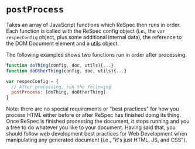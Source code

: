 # `postProcess`

Takes an array of JavaScript functions which ReSpec then runs in order. Each function is called with the ReSpec config object (i.e., the `var respecConfig` object, plus some additional internal data), the reference to the DOM Document element and a [utils](./extension-utils-object) object.

The following examples shows two functions run in order after processing.

```js "example": "Run two functions in order after processing."
function doThing(config, doc, utils){...}
function doOtherThing(config, doc, utils){...}

var respecConfig = {
  // After processing, run the following
  postProcess: [doThing, doOtherThing]
}
```

Note: there are no special requirements or "best practices" for how you process HTML either before or after ReSpec has finished doing its thing. Once ReSpec is finished processing the document, it stops running and you a free to do whatever you like to your document. Having said that, you should follow web development best practices for Web Development when manipulating any generated document (i.e., "it's just HTML, JS, and CSS").
